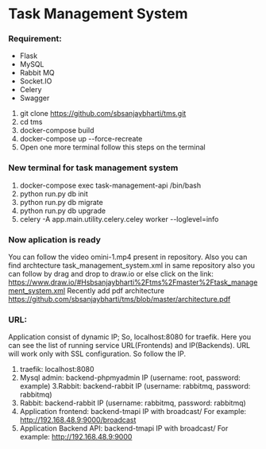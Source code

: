 # Task Management System

### Requirement:
* Flask
* MySQL
* Rabbit MQ
* Socket.IO
* Celery
* Swagger

1. git clone https://github.com/sbsanjaybharti/tms.git
2. cd tms
3. docker-compose build
4. docker-compose up --force-recreate
5. Open one more terminal follow this steps on the terminal
### New terminal for task management system 
 1. docker-compose exec task-management-api /bin/bash
 2. python run.py db init
 3. python run.py db migrate
 4. python run.py db upgrade
 5. celery -A app.main.utility.celery.celey worker --loglevel=info
 
 ### Now aplication is ready
 You can follow the video omini-1.mp4 present in repository.
 Also you can find archtecture task_management_system.xml in same repository
 also you can follow by drag and drop to draw.io
 or else click on the link:
 https://www.draw.io/#Hsbsanjaybharti%2Ftms%2Fmaster%2Ftask_management_system.xml
 Recently add pdf architecture https://github.com/sbsanjaybharti/tms/blob/master/architecture.pdf 
 
 ### URL:
 Application consist of dynamic IP;
 So, localhost:8080 for traefik. Here you can see the list of running service URL(Frontends) and IP(Backends).
  URL will work only with SSL configuration. So follow the IP.
 1. traefik: localhost:8080 
 2. Mysql admin: backend-phpmyadmin IP (username: root, password: example)
 3.Rabbit: backend-rabbit IP (username: rabbitmq, password: rabbitmq)
 4. Rabbit: backend-rabbit IP (username: rabbitmq, password: rabbitmq)
 5. Application frontend: backend-tmapi IP with broadcast/ For example: http://192.168.48.9:9000/broadcast
 6. Application Backend API: backend-tmapi IP with broadcast/ For example: http://192.168.48.9:9000
 